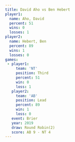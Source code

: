 ```yaml
---
title: David Aho vs Ben Hebert
player1:           
  name: Aho, David 
  percent: 51      
  wins: 0          
  losses: 1        
player2:           
  name: Hebert, Ben
  percent: 89      
  wins: 1          
  losses: 0        
games:
 - player1:         
     team: 'NT'     
     position: Third
     percent: 51    
     win: 0         
     loss: 1        
   player2:        
     team: 'AB'    
     position: Lead
     percent: 89   
     win: 1        
     loss: 0       
   event: Brier        
   year: 2019          
   draw: Round Robin(2)
   score: AB 9 - NT 4  
---
```

